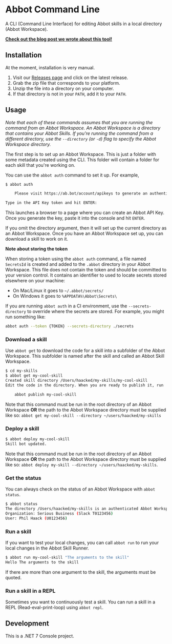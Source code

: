 # Abbot Command Line

A CLI (Command Line Interface) for editing Abbot skills in a local directory (Abbot Workspace).

[__Check out the blog post we wrote about this tool!__](https://blog.ab.bot/archive/2021/08/31/abbot-cli/)

## Installation

At the moment, installation is very manual.

1. Visit our [Releases page](https://github.com/aseriousbiz/abbot-cli/releases) and click on the latest release.
2. Grab the zip file that corresponds to your platform.
3. Unzip the file into a directory on your computer.
4. If that directory is not in your `PATH`, add it to your `PATH`.

## Usage

_Note that each of these commands assumes that you are running the command from an Abbot Workspace. An Abbot Workspace is a directory that contains your Abbot Skills. If you're running the command from a different directory, use the `--directory` (or `-d`) flag to specify the Abbot Workspace directory._

The first step is to set up an Abbot Workspace. This is just a folder with some metadata created using the CLI. This folder will contain a folder for each skill that you're working on.

You can use the `abbot auth` command to set it up. For example,

```bash
$ abbot auth

    Please visit https://ab.bot/account/apikeys to generate an authentication token. I will attempt to open your browser for you.

Type in the API Key token and hit ENTER:
```

This launches a browser to a page where you can create an Abbot API Key. Once you generate the key, paste it into the console and hit `ENTER`.

If you omit the directory argument, then it will set up the current directory as an Abbot Workspace. Once you have an Abbot Workspace set up, you can download a skill to work on it.

__Note about storing the token__

When storing a token using the `abbot auth` command, a file named `SecretsId` is created and added to the `.abbot` directory in your Abbot Workspace. This file does not contain the token and should be committed to your version control. It contains an identifier to used to locate secrets stored elsewhere on your machine:

* On Mac/Linux it goes to `~/.abbot/secrets/`
* On Windows it goes to `%APPDATA%\Abbot\Secrets\`

If you are running `abbot auth` in a CI environment, use the `--secrets-directory` to override where the secrets are stored. For example, you might run something like:

```bash
abbot auth --token {TOKEN} --secrets-directory ./secrets
```

### Download a skill

Use `abbot get` to download the code for a skill into a subfolder of the Abbot Workspace. This subfolder is named after the skill and called an Abbot Skill Workspace.


```bash
$ cd my-skills
$ abbot get my-cool-skill
Created skill directory /Users/haacked/my-skills/my-cool-skill
Edit the code in the directory. When you are ready to publish it, run

    abbot publish my-cool-skill

```

Note that this command must be run in the root directory of an Abbot Workspace __OR__ the path to the Abbot Workspace directory must be supplied like so: `abbot get my-cool-skill --directory ~/users/haacked/my-skills`

### Deploy a skill

```bash
$ abbot deploy my-cool-skill
Skill bot updated.
```

Note that this command must be run in the root directory of an Abbot Workspace __OR__ the path to the Abbot Workspace directory must be supplied like so: `abbot deploy my-skill --directory ~/users/haacked/my-skills`.

### Get the status

You can always check on the status of an Abbot Workspace with `abbot status`.

```bash
$ abbot status
The directory /Users/haacked/my-skills is an authenticated Abbot Workspace.
Organization: Serious Business (Slack T0123456)
User: Phil Haack (U0123456)
```

### Run a skill

If you want to test your local changes, you can call `abbot run` to run your local changes in the Abbot Skill Runner.

```bash
$ abbot run my-cool-skill "The arguments to the skill"
Hello The arguments to the skill
```

If there are more than one argument to the skill, the arguments must be quoted.

### Run a skill in a REPL

Sometimes you want to continuously test a skill. You can run a skill in a REPL (Read-eval-print-loop) using `abbot repl`.

## Development

This is a .NET 7 Console project.

